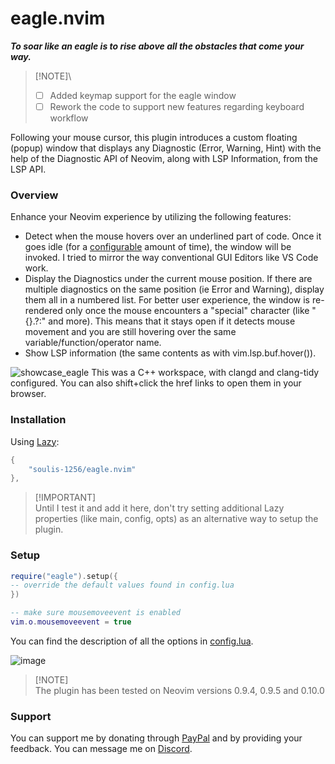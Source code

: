 # eagle.nvim

***To soar like an eagle is to rise above all the obstacles that come your way.***

> [!NOTE]\
> - [ ] Added keymap support for the eagle window
> - [ ] Rework the code to support new features regarding keyboard workflow

Following your mouse cursor, this plugin introduces a custom floating (popup) window that displays any Diagnostic (Error, Warning, Hint) with the help of the Diagnostic API of Neovim, along with LSP Information, from the LSP API.
### Overview
Enhance your Neovim experience by utilizing the following features:
- Detect when the mouse hovers over an underlined part of code. Once it goes idle (for a [configurable](./lua/eagle/config.lua) amount of time), the window will be invoked. I tried to mirror the way conventional GUI Editors like VS Code work.
- Display the Diagnostics under the current mouse position. If there are multiple diagnostics on the same position (ie Error and Warning), display them all in a numbered list. For better user experience, the window is re-rendered only once the mouse encounters a "special" character (like "{}.?:" and more). This means that it stays open if it detects mouse movement and you are still hovering over the same variable/function/operator name.
- Show LSP information (the same contents as with vim.lsp.buf.hover()).

![showcase_eagle](https://github.com/soulis-1256/eagle.nvim/assets/118274635/ec28d139-0087-4e0d-a52b-c217231b846e)
This was a C++ workspace, with clangd and clang-tidy configured. You can also shift+click the href links to open them in your browser.

### Installation
Using [Lazy](https://github.com/folke/lazy.nvim):
```lua
{
    "soulis-1256/eagle.nvim"
},
```
> [!IMPORTANT]\
> Until I test it and add it here, don't try setting additional Lazy properties (like main, config, opts) as an alternative way to setup the plugin.

### Setup
```lua
require("eagle").setup({
-- override the default values found in config.lua
})

-- make sure mousemoveevent is enabled
vim.o.mousemoveevent = true
```
You can find the description of all the options in [config.lua](./lua/eagle/config.lua).

![image](https://github.com/soulis-1256/eagle.nvim/assets/118274635/9e41fac5-7d16-4dbe-9093-0059160cf14c)

> [!NOTE]\
> The plugin has been tested on Neovim versions 0.9.4, 0.9.5 and 0.10.0

### Support
You can support me by donating through [PayPal](https://www.paypal.com/paypalme/soulis1256) and by providing your feedback. You can message me on [Discord](https://discord.com/users/319490489411829761).
